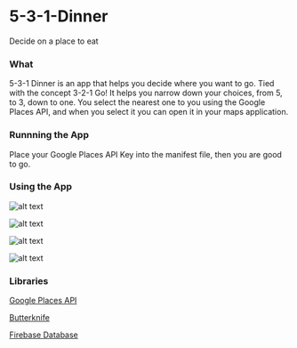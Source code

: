 # 5-3-1-Dinner
Decide on a place to eat

### What

5-3-1 Dinner is an app that helps you decide where you want to go.  Tied with the concept 3-2-1 Go! 
It helps you narrow down your choices, from 5, to 3, down to one.  You select the nearest one to you using the
Google Places API, and when you select it you can open it in your maps application.

### Runnning the App

Place your Google Places API Key into the manifest file, then you are good to go.

### Using the App

![alt text](/Screen_1.png?raw=true "How-to 1")

![alt text](/Screen_2.png?raw=true "How-to 2")

![alt text](/Screen_3.png?raw=true "How-to 3")

![alt text](/Screen_4.png?raw=true "How-to 4")

### Libraries

[Google Places API](https://developers.google.com/places/ "Google Places API")

[Butterknife](http://jakewharton.github.io/butterknife/ "Butterknife")

[Firebase Database](https://firebase.google.com/docs/database/ "Firebase Database")


